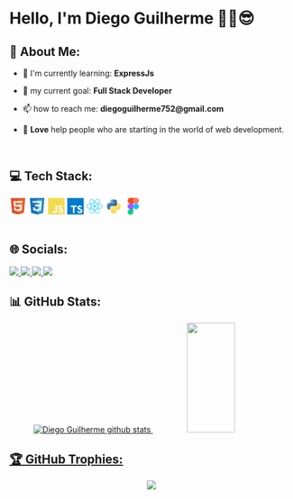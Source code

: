 

# Hello, I'm Diego Guilherme ✌🏾😎

## 📑 About Me:

* <p> 🌱 I'm currently learning: <strong>ExpressJs</strong></p>
* <p> 🎯 my current goal: <strong>Full Stack Developer</strong></p>
* <p> 📫 how to reach me: <strong>diegoguilherme752@gmail.com</strong></p>
* <p> 💙 <strong>Love</strong> help people who are starting in the world of web development.</p>

<br>

## 💻 Tech Stack:

<div style="display: inline_block">
   <img width="30" src="https://raw.githubusercontent.com/devicons/devicon/master/icons/html5/html5-original.svg">
   <img width="30" src="https://raw.githubusercontent.com/devicons/devicon/master/icons/css3/css3-original.svg">
   <img width="30" src="https://raw.githubusercontent.com/devicons/devicon/master/icons/javascript/javascript-plain.svg">
   <img width="30" src="https://raw.githubusercontent.com/devicons/devicon/master/icons/typescript/typescript-plain.svg">
   <img width="30" src="https://raw.githubusercontent.com/devicons/devicon/master/icons/react/react-original.svg">
   <img width="30" src="https://raw.githubusercontent.com/devicons/devicon/master/icons/python/python-original.svg">
  <img width="30" src="https://raw.githubusercontent.com/devicons/devicon/master/icons/figma/figma-original.svg">
</div>

<br>

 ## 🌐 Socials:

  <a href="https://www.linkedin.com/in/diego-guilherme-616410200" target="_blank">
    <img src="https://img.shields.io/badge/-LinkedIn-%230077B5?style=for-the-badge&logo=linkedin&logoColor=white">
  </a>
  <a href="https://www.instagram.com/dihguilhermee/" target="_blank">
    <img src="https://img.shields.io/badge/-Instagram-%23E4405F?style=for-the-badge&logo=instagram&logoColor=white">
  </a>
  <a href="https://www.facebook.com/DiegoGuilhermeRX/" target="_blank">
    <img src="https://img.shields.io/badge/-Facebook-%230077B5?style=for-the-badge&logo=facebook&logoColor=white">
  </a>
  <a href = "mailto:diegoguilherme752@gmail.com">
    <img src="https://img.shields.io/badge/-Gmail-%23333?style=for-the-badge&logo=gmail&logoColor=white">
  </a>

## 📊 GitHub Stats:
<div align="center">  
  <a href="https://githube.com/diegoguilhermeDS">
  <img width="49%" height="195px" src="https://github-readme-stats.vercel.app/api?username=diegoguilhermeDS&show_icons=true&theme=algolia&include_all_commits=true&count_private=true&hide_border=true&" alt="Diego Guilherme github stats" /> 
  <img width="41%" height="195px" src="https://github-readme-stats.vercel.app/api/top-langs/?username=diegoguilhermeDS&layout=compact&hide_border=true&theme=algolia&title_color=2BBEF2&text_color=2BBEF2" />
</div>

  
## 🏆 GitHub Trophies:
 <p align="center">
  <img src="https://github-profile-trophy.vercel.app/?username=diegoguilhermeDS&theme=algolia&row=2&no-bg=true&column=3&margin-w=15&margin-h=15" />
</p>
  
